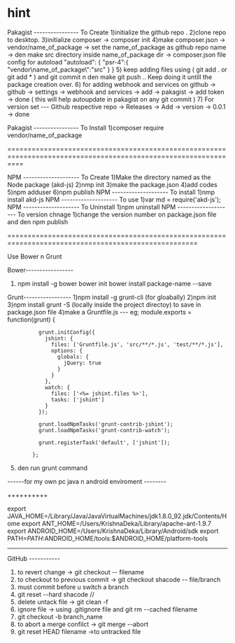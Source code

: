 # hint
Pakagist ---------------- To Create
1)initialize the github repo .
2)clone repo to desktop.
3)initialize composer -> composer init
4)make composer.json
    -> vendor/name_of_package
    -> set the name_of_package as github repo name
    -> den make  src directory inside name_of_package dir
    -> composer.json file config for autoload
    "autoload":
      {
        "psr-4":{
          "vendor\\name_of_package\\":"src"
        }
      }
5) keep adding files using ( git add . or git add * ) and git commit n den make git push .. Keep doing it untill the package 
  creation over.
6) for adding webhook and services on github ->
    github -> settings -> webhook and services -> add -> pakagist -> add token  -> done
    ( this will help autoupdate in pakagist on any git commit )
7) For version set --- Github respective repo -> Releases -> Add -> version -> 0.0.1 -> done

Pakagist ---------------- To Install
1)composer require vendor/name_of_package

================================================================================================================

NPM -------------------- To Create
1)Make the directory named as the Node package (akd-js)
2)nmp init 
3)make the package.json
4)add codes
5)npm adduser
6)npm publish
NPM -------------------- To install
1)nmp install akd-js
NPM -------------------- To use
1)var md = require('akd-js');
NPM -------------------- To Uninstall
1)npm uninstall
NPM -------------------- To version chnage
1)change the version number on package.json file and den npm publish

=====================================================================================================

Use Bower n Grunt 

Bower-----------------
1) npm install -g bower
bower init
bower install package-name --save

Grunt-----------------
1)npm install -g grunt-cli (for gloabally)
2)npm init
3)npm install grunt -S (locally inside the project directoy) to save in package.json file
4)make a Gruntfile.js --- eg;
            module.exports = function(grunt) {
            
              grunt.initConfig({
                jshint: {
                  files: ['Gruntfile.js', 'src/**/*.js', 'test/**/*.js'],
                  options: {
                    globals: {
                      jQuery: true
                    }
                  }
                },
                watch: {
                  files: ['<%= jshint.files %>'],
                  tasks: ['jshint']
                }
              });
            
              grunt.loadNpmTasks('grunt-contrib-jshint');
              grunt.loadNpmTasks('grunt-contrib-watch');
            
              grunt.registerTask('default', ['jshint']);
            
            };
5) den run grunt <specific task> command

------for my own pc java n android enviroment --------


++++++++++

export JAVA_HOME=/Library/Java/JavaVirtualMachines/jdk1.8.0_92.jdk/Contents/Home
export ANT_HOME=/Users/KrishnaDeka/Library/apache-ant-1.9.7
export ANDROID_HOME=/Users/KrishnaDeka/Library/Android/sdk
export PATH=${PATH}:$ANDROID_HOME/tools:$ANDROID_HOME/platform-tools

-----------------


GitHub -----------

1) to revert change -> git checkout -- filename
2) to checkout to previous commit -> git checkout shacode -- file/branch
3) must commit before u switch a branch
4) git reset --hard shacode // 
5) delete untack file -> git clean -f
6) ignore file -> using .gitignore file and git rm --cached filename
7) git checkout -b branch_name
8) to abort a merge confilct ->
    git merge --abort
9) git reset HEAD filename ->to untracked file
    

    
